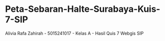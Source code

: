 # Peta-Sebaran-Halte-Surabaya-Kuis-7-SIP
Alivia Rafa Zahirah - 5015241017 - Kelas A - Hasil Quis 7 Webgis SIP
